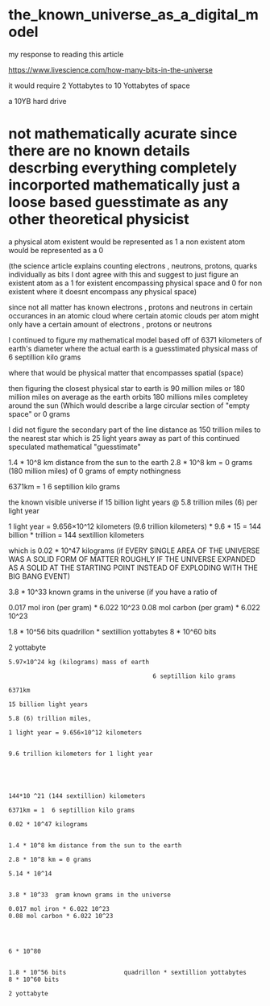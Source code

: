 # the_known_universe_as_a_digital_model

my response to reading this article

https://www.livescience.com/how-many-bits-in-the-universe

it would require 2 Yottabytes to 10 Yottabytes of space

a 10YB hard drive
# not mathematically acurate since there are no known details descrbing everything completely incorported mathematically just a loose based guesstimate as any other theoretical physicist

a physical atom existent would be represented as 1 a non existent atom would be represented as a 0

(the science article explains counting electrons , neutrons, protons, quarks individually as bits I dont agree with this and suggest to just figure an existent atom as a 1 for existent encompassing physical space and 0 for non existent where it doesnt encompass any physical space)

since not all matter has known electrons , protons and neutrons in certain occurances in an atomic cloud where certain atomic clouds per atom might only have a certain amount of electrons , protons or neutrons 

I continued to figure my mathematical model based off of 6371 kilometers of earth's diameter
where the actual earth is a guesstimated physical mass of 6 septillion kilo grams

where that would be physical matter that encompasses spatial (space)

then figuring the closest physical star to earth is 90 million miles or 180 million miles on average as the earth orbits 180 millions miles completey around the sun (Which would describe a large circular section of "empty space" or 0 grams 

I did not figure the secondary part of the line distance as 150 trillion miles to the nearest star which is 25 light years away as part of this continued speculated mathematical "guesstimate"

1.4 * 10^8 km distance from the sun to the earth
2.8 * 10^8 km = 0 grams (180 million miles) of 0 grams of empty nothingness

6371km = 1  6 septillion kilo grams


the known visible universe if 15 billion light years @ 5.8 trillion miles (6) per light year

1 light year = 9.656×10^12 kilometers (9.6 trillion kilometers) * 9.6 * 15 = 144 billion * trillion = 144 sextillion kilometers

which is 0.02 * 10^47 kilograms (if EVERY SINGLE AREA OF THE UNIVERSE WAS A SOLID FORM OF MATTER ROUGHLY IF THE UNIVERSE EXPANDED AS A SOLID AT THE STARTING POINT INSTEAD OF EXPLODING WITH THE BIG BANG EVENT)

3.8 * 10^33  known grams in the universe (if you have a ratio of 

0.017 mol iron (per gram) * 6.022 10^23
0.08 mol carbon (per gram) * 6.022 10^23

1.8 * 10^56 bits                quadrillon * sextillion yottabytes
8 * 10^60 bits

2 yottabyte


```
5.97×10^24 kg (kilograms) mass of earth

										6 septillion kilo grams

6371km 

15 billion light years

5.8 (6) trillion miles, 

1 light year = 9.656×10^12 kilometers


9.6 trillion kilometers for 1 light year 





144*10 ^21 (144 sextillion) kilometers

6371km = 1  6 septillion kilo grams

0.02 * 10^47 kilograms


1.4 * 10^8 km distance from the sun to the earth

2.8 * 10^8 km = 0 grams

5.14 * 10^14


3.8 * 10^33  gram known grams in the universe

0.017 mol iron * 6.022 10^23
0.08 mol carbon * 6.022 10^23




6 * 10^80


1.8 * 10^56 bits                quadrillon * sextillion yottabytes
8 * 10^60 bits

2 yottabyte
```
